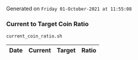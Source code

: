 Generated on `Friday 01-October-2021 at 11:55:08`

### Current to Target Coin Ratio
`current_coin_ratio.sh`

Date|Current|Target|Ratio
---|---|---|---
